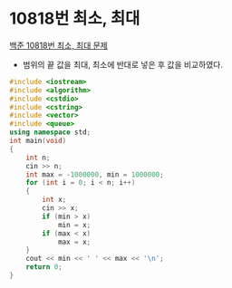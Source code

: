 # 10818번 최소, 최대

[백준 10818번 최소, 최대 문제](https://www.acmicpc.net/problem/10818)

- 범위의 끝 값을 최대, 최소에 반대로 넣은 후 값을 비교하였다.

```c++
#include <iostream>
#include <algorithm>
#include <cstdio>
#include <cstring>
#include <vector>
#include <queue>
using namespace std;
int main(void)
{
    int n;
    cin >> n;
    int max = -1000000, min = 1000000;
    for (int i = 0; i < n; i++)
    {
        int x;
        cin >> x;
        if (min > x)
            min = x;
        if (max < x)
            max = x;
    }
    cout << min << ' ' << max << '\n';
    return 0;
}

```


